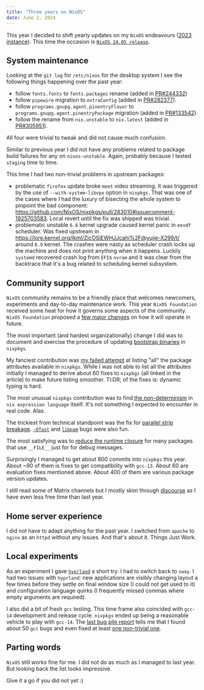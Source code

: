 ```yaml
---
title: "Three years on NixOS"
date: June 2, 2024
---
```


This year I decided to shift yearly updates on my `NixOS` endeavours
([2023 instance](/posts/290-two-years-on-nixos.html)). This time
the occasion is [`NixOS 24.05 release`](https://nixos.org/blog/announcements/2024/nixos-2405/).

## System maintenance

Looking at the `git log` for `/etc/nixos` for the desktop system I see
the following things happening over the past year:

- follow `fonts.fonts` to `fonts.packages` rename (added in [PR#244332](https://github.com/NixOS/nixpkgs/pull/244332))
- follow `pipewire` migration to `extraConfig` (added in
  [PR#282377](https://github.com/NixOS/nixpkgs/pull/282377)).
- follow `programs.gnupg.agent.pinentryFlavor` to
  `programs.gnupg.agent.pinentryPackage` migration (added in
  [PR#133542](https://github.com/NixOS/nixpkgs/pull/133542)).
- follow the rename from `nix.unstable` to `nix.latest` (added in
  [PR#305951](https://github.com/NixOS/nixpkgs/pull/305951)).

All four were trivial to tweak and did not cause much confusion.

Similar to previous year I did not have any problems related to package
build failures for any on `nixos-unstable`. Again, probably because I
tested `staging` time to time.

This time I had two non-trivial problems in upstream packages:

- problematic `firefox` update broke `meet` video streaming. It was
  triggered by the use of `--with-system-libvpx` option in `nixpkgs`. That
  was one of the cases where I had the luxury of bisecting the whole
  system to pinpoint the bad component:
  <https://github.com/NixOS/nixpkgs/pull/283010#issuecomment-1925703583>.
  Local revert until the fix was shipped was trivial.
- problematic unstable `6.8` kernel upgrade caused kernel panic in
  `eevdf` scheduler. Was fixed upstream in
  <https://lore.kernel.org/lkml/ZicOSiEWHJJcahi%2F@yujie-X299/t/> around
  `6.9` kernel. The crashes were nasty as scheduler crash locks up the
  machine and does not print anything when it happens. Luckily
  `systemd` recovered crash log from `EFI`s `nvram` and it was clear
  from the backtrace that it's a bug related to scheduling kernel
  subsystem.

## Community support

`NixOS` community remains to be a friendly place that welcomes
newcomers, experiments and day-to-day maintenance work. This year
`NixOS Foundation` received some heat for how it governs some aspects of
the community. `NixOS Foundation` proposed a
[few major changes](https://discourse.nixos.org/t/nixos-foundation-board-giving-power-to-the-community/44552)
on how it will operate in future.

The most important (and hardest organizationally) change I did was to
document and exercise the procedure of updating
[bootstrap binaries](/posts/315-nixpkgs-bootstrap-files-update.html) in
`nixpkgs`.

My fanciest contribution was
[my failed attempt](/posts/309-listing-all-nixpkgs-packages.html) at
listing "all" the package attributes available in `nixpkgs`. While I was
not able to list all the attributes initially I managed to derive about
60 fixes to `nixpkgs` (all linked in the article) to make future listing
smoother. Tl:DR; of the fixes is: dynamic typing is hard.

The most unusual `nixpkgs` contribution was to find
[the non-determinism](/posts/292-nix-language-nondeterminism-example.html)
in `nix expression language` itself. It's not something I expected to
encounter in real code. Alas.

The trickiest from technical standpoint was the fix for
[parallel strip breakage](/posts/293-mysterious-patchelf-linkage-bug.html).
[`-Ofast`](/posts/302-Ofast-and-ffast-math-non-local-effects.html) and
[`libpam`](/posts/310-a-libpam-bug.html) bugs were also fun.

The most satisfying was to
[reduce the runtime closure](/posts/298-unexpected-runtime-dependencies-in-nixpkgs.html)
for many packages that use `__FILE__` just for for debug messages.

Surprisingly I managed to get about 800 commits into `nixpkgs` this year.
About ~90 of them is fixes to get compatibility with `gcc-13`. About 60
are evaluation fixes mentioned above. About 400 of them are various
package version updates.

I still read some of Matrix channels but I mostly skim through
[discourse](https://discourse.nixos.org/) as I have even less free time
than last year.

## Home server experience

I did not have to adapt anything for the past year. I switched from
`apache` to `nginx` as an `httpd` without any issues. And that's about
it. Things Just Work.

## Local experiments

As an experiment I gave [`hyprland`](https://hyprland.org/) a short try.
I had to switch back to `sway`. I had two issues with
`hyprland`: new applications are visibly changing layout a few times
before they settle on final window size (I could not get used to it) and
configuration language quirks (I frequently missed commas where empty
arguments are required).

I also did a bit of fresh `gcc` testing. This time frame also coincided
with `gcc-14` development and release cycle. `nixpkgs` ended up being a
reasonable vehicle to play with `gcc-14`. The
[last bug pile report](/posts/311-gcc-14-bug-pile-4.html) tells me that
I found about 50 `gcc` bugs and even fixed at least
[one non-trivial one](/posts/301-another-gcc-profiling-bug.html).

## Parting words

`NixOS` still works fine for me. I did not do as much as I managed to
last year. But looking back the list looks impressive.

Give it a go if you did not yet :)
